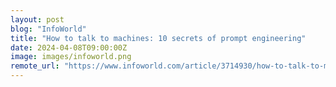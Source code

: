 ```yaml
---
layout: post
blog: "InfoWorld"
title: "How to talk to machines: 10 secrets of prompt engineering"
date: 2024-04-08T09:00:00Z
image: images/infoworld.png
remote_url: "https://www.infoworld.com/article/3714930/how-to-talk-to-machines-10-secrets-of-prompt-engineering.html#tk.rss_applicationdevelopment"
---
```

